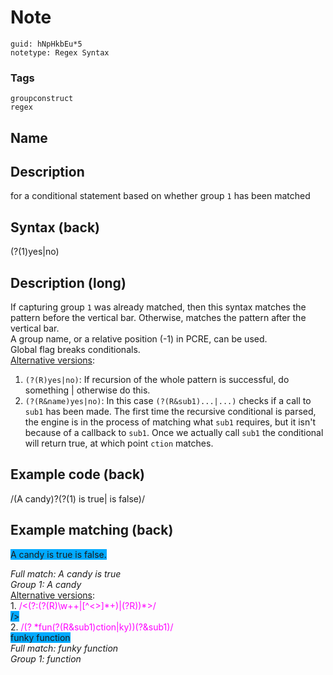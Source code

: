 # Note
```
guid: hNpHkbEu*5
notetype: Regex Syntax
```

### Tags
```
groupconstruct
regex
```

## Name


## Description
for a conditional statement based on whether group <code>1</code> has been matched

## Syntax (back)
<div>(?(1)yes|no)</div>

## Description (long)
<div><div><div>If capturing group <code>1</code> was already matched, then this syntax matches the pattern before the vertical bar. Otherwise, matches the pattern after the vertical bar. </div><div>A group name, or a relative position (-1) in PCRE, can be used. </div><div>Global flag breaks conditionals.</div></div></div><div>
</div><div><div><u>Alternative versions</u>:</div><div><ol><li><code>(?(R)yes|no)</code>: If recursion of the whole pattern is successful, do something | otherwise do this.</li><li><code>(?(R&name)yes|no)</code>: In this case <code>(?(R&sub1)...|...)</code> checks if a call to <code>sub1</code> has been made. The first time the recursive conditional is parsed, the engine is in the process of matching what <code>sub1</code> requires, but it isn't because of a callback to <code>sub1</code>. Once we actually call <code>sub1</code> the conditional will return true, at which point <code>ction</code> matches.</li></ol></div></div>

## Example code (back)
<div>/(A candy)?(?(1) is true| is false)/</div>

## Example matching (back)
<span style="background-color: rgb(0, 170, 255);">A candy is true is false.</span><div>
</div><div><i>Full match: A candy is true</i></div><div><i>Group 1: A candy</i></div><div>
</div><div><u>Alternative versions</u>:
</div><div>1. <span style="color: rgb(255, 0, 255);">/<(?:(?(R)\w++|[^<>]*+)|(?R))*>/</span></div><div><div>
</div><div><div><span style="background-color: rgb(0, 170, 255);"><tag allows="for nested" <tag> /></span></div></div></div><div><span style="background-color: rgb(0, 170, 255);">
</span></div><div><div>2. <font color="#ff00ff">/(?<sub1> *fun(?(R&sub1)ction|ky))(?&sub1)/</font></div><div><div><span style="background-color: rgb(0, 170, 255);">funky function</span></div></div></div><div>
</div><div><div><i>Full match: funky function</i></div><div><i>Group 1: function</i></div></div>

